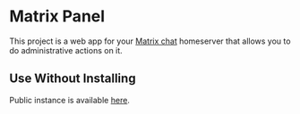 # Matrix Panel
This project is a web app for your [Matrix chat](https://matrix.org/) homeserver that allows you to do administrative actions on it.

## Use Without Installing
Public instance is available [here](https://panel.covrt.co).